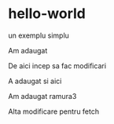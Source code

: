 # hello-world

un exemplu simplu

Am adaugat

De aici incep sa fac modificari

A adaugat si aici

Am adaugat ramura3

Alta modificare pentru fetch
